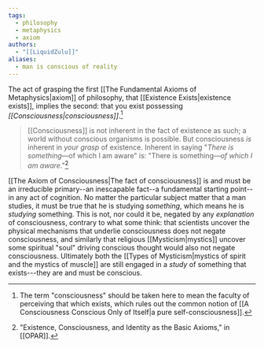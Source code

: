 ```yaml
---
tags:
  - philosophy
  - metaphysics
  - axiom
authors:
  - "[[LiquidZulu]]"
aliases:
  - man is conscious of reality
---
```

The act of grasping the first [[The Fundamental Axioms of Metaphysics|axiom]] of philosophy, that [[Existence Exists|existence exists]], implies the second: that you exist possessing *[[Consciousness|consciousness]]*.[^1]

>[[Consciousness]] is not inherent in the fact of existence as such; a world without conscious organisms is possible. But consciousness *is* inherent in *your grasp* of existence. Inherent in saying "*There is something*—of which I am aware" is: "There is something—*of which I am aware*."[^2]

[[The Axiom of Consciousness|The fact of consciousness]] is and must be an irreducible primary--an inescapable fact--a fundamental starting point--in any act of cognition. No matter the particular subject matter that a man studies, it must be true that he is studying *something*, which means he is *studying* something. This is not, nor could it be, negated by any *explanation* of consciousness, contrary to what some think: that scientists uncover the physical mechanisms that underlie consciousness does not negate consciousness, and similarly that religious [[Mysticism|mystics]] uncover some spiritual "soul" driving conscious thought would also not negate consciousness. Ultimately both the [[Types of Mysticism|mystics of spirit and the mystics of muscle]] are still engaged in a *study* of something that exists---they are and must be conscious.

[^1]: The term "consciousness" should be taken here to mean the faculty of perceiving that which exists, which rules out the common notion of [[A Consciousness Conscious Only of Itself|a pure self-consciousness]].
[^2]: "Existence, Consciousness, and Identity as the Basic Axioms," in [[OPAR]].